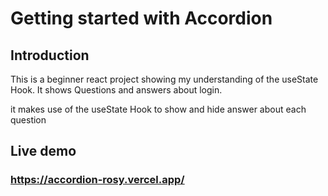 # Getting started with Accordion

## Introduction
This is a beginner react project showing my understanding of the useState Hook.
It shows Questions and answers about login.

it makes use of the useState Hook to show and hide answer about each question

## Live demo
### https://accordion-rosy.vercel.app/


